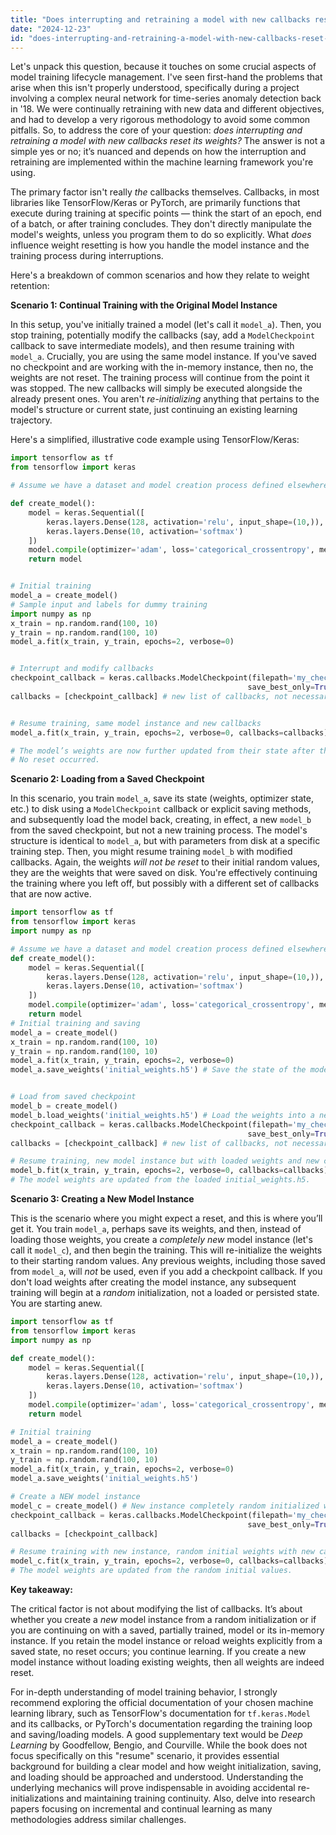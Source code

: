 ```yaml
---
title: "Does interrupting and retraining a model with new callbacks reset its weights?"
date: "2024-12-23"
id: "does-interrupting-and-retraining-a-model-with-new-callbacks-reset-its-weights"
---
```


Let's unpack this question, because it touches on some crucial aspects of model training lifecycle management. I've seen first-hand the problems that arise when this isn't properly understood, specifically during a project involving a complex neural network for time-series anomaly detection back in '18. We were continually retraining with new data and different objectives, and had to develop a very rigorous methodology to avoid some common pitfalls. So, to address the core of your question: *does interrupting and retraining a model with new callbacks reset its weights?* The answer is not a simple yes or no; it’s nuanced and depends on how the interruption and retraining are implemented within the machine learning framework you're using.

The primary factor isn't really *the* callbacks themselves. Callbacks, in most libraries like TensorFlow/Keras or PyTorch, are primarily functions that execute during training at specific points — think the start of an epoch, end of a batch, or after training concludes. They don't directly manipulate the model's weights, unless you program them to do so explicitly. What *does* influence weight resetting is how you handle the model instance and the training process during interruptions.

Here's a breakdown of common scenarios and how they relate to weight retention:

**Scenario 1: Continual Training with the Original Model Instance**

In this setup, you've initially trained a model (let's call it `model_a`). Then, you stop training, potentially modify the callbacks (say, add a `ModelCheckpoint` callback to save intermediate models), and then resume training with `model_a`. Crucially, you are using the same model instance. If you've saved no checkpoint and are working with the in-memory instance, then no, the weights are not reset. The training process will continue from the point it was stopped. The new callbacks will simply be executed alongside the already present ones. You aren't *re-initializing* anything that pertains to the model's structure or current state, just continuing an existing learning trajectory.

Here's a simplified, illustrative code example using TensorFlow/Keras:

```python
import tensorflow as tf
from tensorflow import keras

# Assume we have a dataset and model creation process defined elsewhere

def create_model():
    model = keras.Sequential([
        keras.layers.Dense(128, activation='relu', input_shape=(10,)),
        keras.layers.Dense(10, activation='softmax')
    ])
    model.compile(optimizer='adam', loss='categorical_crossentropy', metrics=['accuracy'])
    return model


# Initial training
model_a = create_model()
# Sample input and labels for dummy training
import numpy as np
x_train = np.random.rand(100, 10)
y_train = np.random.rand(100, 10)
model_a.fit(x_train, y_train, epochs=2, verbose=0)


# Interrupt and modify callbacks
checkpoint_callback = keras.callbacks.ModelCheckpoint(filepath='my_checkpoint.h5',
                                                     save_best_only=True)
callbacks = [checkpoint_callback] # new list of callbacks, not necessarily additive


# Resume training, same model instance and new callbacks
model_a.fit(x_train, y_train, epochs=2, verbose=0, callbacks=callbacks)

# The model’s weights are now further updated from their state after the first 2 epochs.
# No reset occurred.
```

**Scenario 2: Loading from a Saved Checkpoint**

In this scenario, you train `model_a`, save its state (weights, optimizer state, etc.) to disk using a `ModelCheckpoint` callback or explicit saving methods, and subsequently load the model back, creating, in effect, a new `model_b` from the saved checkpoint, but not a new training process. The model's structure is identical to `model_a`, but with parameters from disk at a specific training step. Then, you might resume training `model_b` with modified callbacks. Again, the weights *will not be reset* to their initial random values, they are the weights that were saved on disk. You're effectively continuing the training where you left off, but possibly with a different set of callbacks that are now active.

```python
import tensorflow as tf
from tensorflow import keras
import numpy as np

# Assume we have a dataset and model creation process defined elsewhere
def create_model():
    model = keras.Sequential([
        keras.layers.Dense(128, activation='relu', input_shape=(10,)),
        keras.layers.Dense(10, activation='softmax')
    ])
    model.compile(optimizer='adam', loss='categorical_crossentropy', metrics=['accuracy'])
    return model
# Initial training and saving
model_a = create_model()
x_train = np.random.rand(100, 10)
y_train = np.random.rand(100, 10)
model_a.fit(x_train, y_train, epochs=2, verbose=0)
model_a.save_weights('initial_weights.h5') # Save the state of the model


# Load from saved checkpoint
model_b = create_model()
model_b.load_weights('initial_weights.h5') # Load the weights into a new model
checkpoint_callback = keras.callbacks.ModelCheckpoint(filepath='my_checkpoint.h5',
                                                     save_best_only=True)
callbacks = [checkpoint_callback] # new list of callbacks, not necessarily additive

# Resume training, new model instance but with loaded weights and new callbacks
model_b.fit(x_train, y_train, epochs=2, verbose=0, callbacks=callbacks)
# The model weights are updated from the loaded initial_weights.h5.

```

**Scenario 3: Creating a New Model Instance**

This is the scenario where you might expect a reset, and this is where you’ll get it. You train `model_a`, perhaps save its weights, and then, instead of loading those weights, you create a *completely new* model instance (let's call it `model_c`), and then begin the training. This will re-initialize the weights to their starting random values. Any previous weights, including those saved from `model_a`, will *not* be used, even if you add a checkpoint callback. If you don't load weights after creating the model instance, any subsequent training will begin at a *random* initialization, not a loaded or persisted state. You are starting anew.

```python
import tensorflow as tf
from tensorflow import keras
import numpy as np

def create_model():
    model = keras.Sequential([
        keras.layers.Dense(128, activation='relu', input_shape=(10,)),
        keras.layers.Dense(10, activation='softmax')
    ])
    model.compile(optimizer='adam', loss='categorical_crossentropy', metrics=['accuracy'])
    return model

# Initial training
model_a = create_model()
x_train = np.random.rand(100, 10)
y_train = np.random.rand(100, 10)
model_a.fit(x_train, y_train, epochs=2, verbose=0)
model_a.save_weights('initial_weights.h5')

# Create a NEW model instance
model_c = create_model() # New instance completely random initialized weights
checkpoint_callback = keras.callbacks.ModelCheckpoint(filepath='my_checkpoint.h5',
                                                     save_best_only=True)
callbacks = [checkpoint_callback]

# Resume training with new instance, random initial weights with new callbacks
model_c.fit(x_train, y_train, epochs=2, verbose=0, callbacks=callbacks) # model starts with random weights
# The model weights are updated from the random initial values.

```

**Key takeaway:**

The critical factor is not about modifying the list of callbacks. It’s about whether you create a *new* model instance from a random initialization or if you are continuing on with a saved, partially trained, model or its in-memory instance. If you retain the model instance or reload weights explicitly from a saved state, no reset occurs; you continue learning. If you create a new model instance without loading existing weights, then all weights are indeed reset.

For in-depth understanding of model training behavior, I strongly recommend exploring the official documentation of your chosen machine learning library, such as TensorFlow's documentation for `tf.keras.Model` and its callbacks, or PyTorch's documentation regarding the training loop and saving/loading models. A good supplementary text would be *Deep Learning* by Goodfellow, Bengio, and Courville. While the book does not focus specifically on this "resume" scenario, it provides essential background for building a clear model and how weight initialization, saving, and loading should be approached and understood. Understanding the underlying mechanics will prove indispensable in avoiding accidental re-initializations and maintaining training continuity. Also, delve into research papers focusing on incremental and continual learning as many methodologies address similar challenges.
